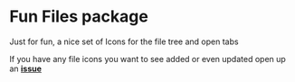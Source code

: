 # Fun Files package

Just for fun, a nice set of Icons for the file tree and open tabs

If you have any file icons you want to see added or even updated open up an [**issue**](https://github.com/LoganArnett/fun-files/issues) 
